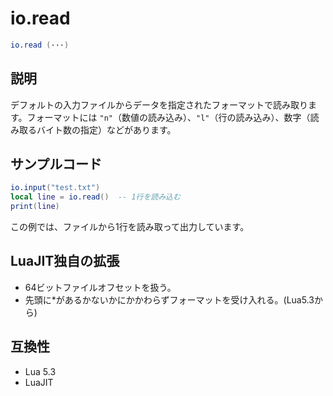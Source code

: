 # io.read

```lua
io.read (···)
```

## 説明

デフォルトの入力ファイルからデータを指定されたフォーマットで読み取ります。フォーマットには `"n"`（数値の読み込み）、`"l"`（行の読み込み）、数字（読み取るバイト数の指定）などがあります。

## サンプルコード

```lua
io.input("test.txt")
local line = io.read()  -- 1行を読み込む
print(line)
```

この例では、ファイルから1行を読み取って出力しています。

## LuaJIT独自の拡張

- 64ビットファイルオフセットを扱う。
- 先頭に*があるかないかにかかわらずフォーマットを受け入れる。(Lua5.3から)

## 互換性

- Lua 5.3
- LuaJIT